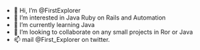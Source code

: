 - 👋 Hi, I’m @FirstExplorer
- 👀 I’m interested in Java Ruby on Rails and Automation
- 🌱 I’m currently learning Java
- 💞️ I’m looking to collaborate on any small projects in Ror or Java
- 📫 mail @First_Explorer on twitter.

<!---
FirstExplorer/FirstExplorer is a ✨ special ✨ repository because its `README.md` (this file) appears on your GitHub profile.
You can click the Preview link to take a look at your changes.
--->

